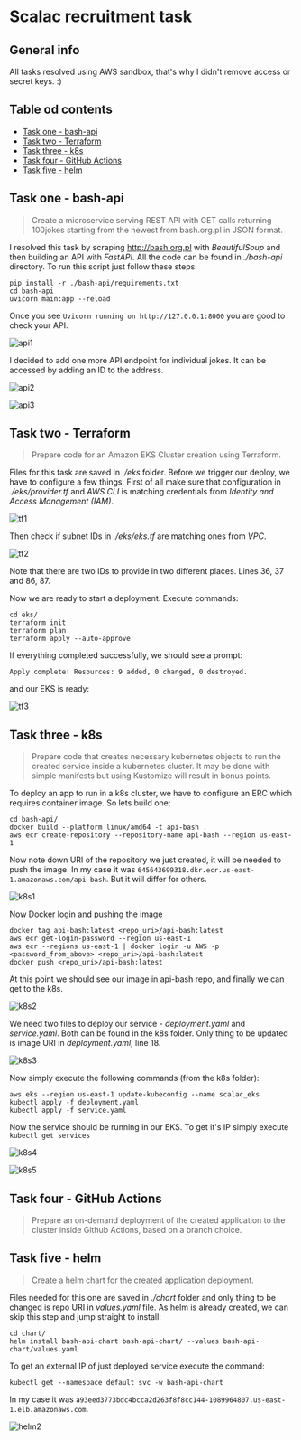 # Scalac recruitment task
## General info

All tasks resolved using AWS sandbox, that's why I didn't remove access or secret keys. :) 

## Table od contents

* [Task one - bash-api](#task-one---bash-api)
* [Task two - Terraform](#task-two---terraform)
* [Task three - k8s](#task-three---k8s)
* [Task four - GitHub Actions](#task-four---github-actions)
* [Task five - helm](#task-five---helm)

## Task one - bash-api

> Create a microservice serving REST API with GET calls returning 100jokes starting from the newest from bash.org.pl in JSON format.

I resolved this task by scraping http://bash.org.pl with *BeautifulSoup* and then building an API with *FastAPI*. All
the code can be found in *./bash-api* directory. To run this script just follow these steps:

```commandline
pip install -r ./bash-api/requirements.txt
cd bash-api
uvicorn main:app --reload
```

Once you see `Uvicorn running on http://127.0.0.1:8000` you are good to check your API.

![api1](documentation/images/api1.png)

I decided to add one more API endpoint for individual jokes. It can be accessed by adding an ID to the address.

![api2](documentation/images/api2.png)

![api3](documentation/images/api3.png)

## Task two - Terraform

> Prepare code for an Amazon EKS Cluster creation using Terraform.

Files for this task are saved in *./eks* folder. Before we trigger our deploy, we have to configure a few things. First
of all make sure that configuration in *./eks/provider.tf* and *AWS CLI* is matching credentials from *Identity and
Access Management (IAM)*.

![tf1](documentation/images/tf1.png)

Then check if subnet IDs in *./eks/eks.tf* are matching ones from *VPC*.

![tf2](documentation/images/tf2.png)

Note that there are two IDs to provide in two different places. Lines 36, 37 and 86, 87.

Now we are ready to start a deployment. Execute commands:

```commandline
cd eks/
terraform init
terraform plan
terraform apply --auto-approve
```

If everything completed successfully, we should see a prompt:

`Apply complete! Resources: 9 added, 0 changed, 0 destroyed.`

and our EKS is ready:

![tf3](documentation/images/tf3.png)

## Task three - k8s

> Prepare code that creates necessary kubernetes objects to run the created service inside a kubernetes cluster. It may be done with simple manifests but using Kustomize will result in bonus points.

To deploy an app to run in a k8s cluster, we have to configure an ERC which requires container image. So lets build one:

```commandline
cd bash-api/
docker build --platform linux/amd64 -t api-bash .
aws ecr create-repository --repository-name api-bash --region us-east-1
```

Now note down URI of the repository we just created, it will be needed to push the image. In my case it
was `645643699318.dkr.ecr.us-east-1.amazonaws.com/api-bash`. But it will differ for others.

![k8s1](documentation/images/k8s1.png)

Now Docker login and pushing the image

```commandline
docker tag api-bash:latest <repo_uri>/api-bash:latest
aws ecr get-login-password --region us-east-1
aws ecr --regions us-east-1 | docker login -u AWS -p <password_from_above> <repo_uri>/api-bash:latest
docker push <repo_uri>/api-bash:latest
```

At this point we should see our image in api-bash repo, and finally we can get to the k8s.

![k8s2](documentation/images/k8s2.png)

We need two files to deploy our service - *deployment.yaml* and *service.yaml*. Both can be found in the k8s folder.
Only thing to be updated is image URI in *deployment.yaml*, line 18.

![k8s3](documentation/images/k8s3.png)

Now simply execute the following commands (from the k8s folder):

```commandline
aws eks --region us-east-1 update-kubeconfig --name scalac_eks
kubectl apply -f deployment.yaml
kubectl apply -f service.yaml
```

Now the service should be running in our EKS. To get it's IP simply execute `kubectl get services`

![k8s4](documentation/images/k8s4.png)

![k8s5](documentation/images/k8s5.png)

## Task four - GitHub Actions

> Prepare an on-demand deployment of the created application to the cluster inside Github Actions, based on a branch choice.

## Task five - helm

> Create a helm chart for the created application deployment.

Files needed for this one are saved in *./chart* folder and only thing to be changed is repo URI in *values.yaml* file.
As helm is already created, we can skip this step and jump straight to install:
```commandline
cd chart/
helm install bash-api-chart bash-api-chart/ --values bash-api-chart/values.yaml
```
To get an external IP of just deployed service execute the command:

```commandline
kubectl get --namespace default svc -w bash-api-chart
```

In my case it was `a93eed3773bdc4bcca2d263f8f8cc144-1089964807.us-east-1.elb.amazonaws.com`.

![helm2](documentation/images/helm2.png)